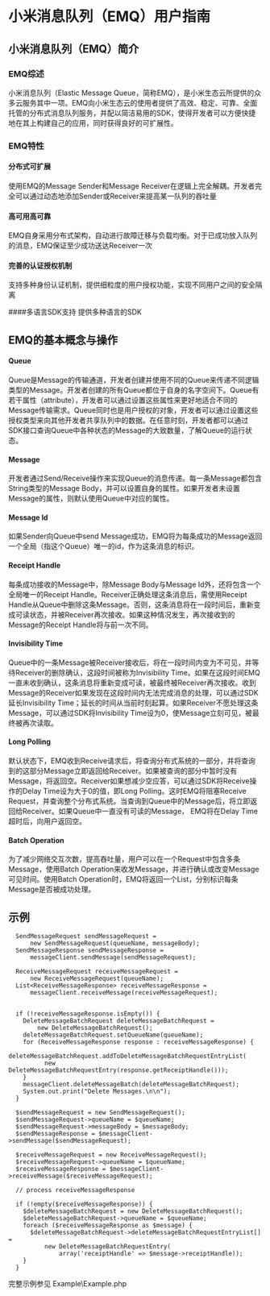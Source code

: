 # 小米消息队列（EMQ）用户指南

## 小米消息队列（EMQ）简介

### EMQ综述

小米消息队列（Elastic Message Queue，简称EMQ），是小米生态云所提供的众多云服务其中一项。EMQ向小米生态云的使用者提供了高效、稳定、可靠、全面托管的分布式消息队列服务，并配以简洁易用的SDK，使得开发者可以方便快捷地在其上构建自己的应用，同时获得良好的可扩展性。

### EMQ特性

#### 分布式可扩展
使用EMQ的Message Sender和Message Receiver在逻辑上完全解耦。开发者完全可以通过动态地添加Sender或Receiver来提高某一队列的吞吐量

#### 高可用高可靠
EMQ自身采用分布式架构，自动进行故障迁移与负载均衡。对于已成功放入队列的消息，EMQ保证至少成功送达Receiver一次

#### 完善的认证授权机制
支持多种身份认证机制，提供细粒度的用户授权功能，实现不同用户之间的安全隔离

####多语言SDK支持
提供多种语言的SDK

## EMQ的基本概念与操作

#### Queue
Queue是Message的传输通道，开发者创建并使用不同的Queue来传递不同逻辑类型的Message。开发者创建的所有Queue都位于自身的名字空间下。Queue有若干属性（attribute），开发者可以通过设置这些属性来更好地适合不同的Message传输需求。Queue同时也是用户授权的对象，开发者可以通过设置这些授权类型来向其他开发者共享队列中的数据。在任意时刻，开发者都可以通过SDK接口查询Queue中各种状态的Message的大致数量，了解Queue的运行状态。

#### Message
开发者通过Send/Receive操作来实现Queue的消息传递。每一条Message都包含String类型的Message Body，并可以设置自身的属性。如果开发者未设置Message的属性，则默认使用Queue中对应的属性。

#### Message Id
如果Sender向Queue中send Message成功，EMQ将为每条成功的Message返回一个全局（指这个Queue）唯一的id，作为这条消息的标识。

#### Receipt Handle
每条成功接收的Message中，除Message Body与Message Id外，还将包含一个全局唯一的Receipt Handle。Receiver正确处理这条消息后，需使用Receipt Handle从Queue中删除这条Message。否则，这条消息将在一段时间后，重新变成可读状态，并被Receiver再次接收。如果这种情况发生，再次接收到的Message的Receipt Handle将与前一次不同。

#### Invisibility Time
Queue中的一条Message被Receiver接收后，将在一段时间内变为不可见，并等待Receiver的删除确认，这段时间被称为Invisibility Time。如果在这段时间EMQ一直未收到确认，这条消息将重新变成可读，被最终被Receiver再次接收。收到Message的Receiver如果发现在这段时间内无法完成消息的处理，可以通过SDK延长Invisibility Time；延长的时间从当前时刻起算。如果Receiver不愿处理这条Message，可以通过SDK将Invisibility Time设为0，使Message立刻可见，被最终被再次读取。

#### Long Polling
默认状态下，EMQ收到Receive请求后，将查询分布式系统的一部分，并将查询到的这部分Message立即返回给Receiver。如果被查询的部分中暂时没有Message，将返回空。Receiver如果想减少空应答，可以通过SDK将Receive操作的Delay Time设为大于0的值，即Long Polling。这时EMQ将阻塞Receive Request，并查询整个分布式系统。当查询到Queue中的Message后，将立即返回给Receiver。如果Queue中一直没有可读的Message， EMQ将在Delay Time超时后，向用户返回空。

#### Batch Operation
为了减少网络交互次数，提高吞吐量，用户可以在一个Request中包含多条Message，使用Batch Operation来收发Message，并进行确认或改变Message可见时间。使用Batch Operation时，EMQ将返回一个List，分别标识每条Message是否被成功处理。

## 示例

      SendMessageRequest sendMessageRequest =
          new SendMessageRequest(queueName, messageBody);
      SendMessageResponse sendMessageResponse =
          messageClient.sendMessage(sendMessageRequest);

      ReceiveMessageRequest receiveMessageRequest =
          new ReceiveMessageRequest(queueName);
      List<ReceiveMessageResponse> receiveMessageResponse =
          messageClient.receiveMessage(receiveMessageRequest);


      if (!receiveMessageResponse.isEmpty()) {
        DeleteMessageBatchRequest deleteMessageBatchRequest =
            new DeleteMessageBatchRequest();
        deleteMessageBatchRequest.setQueueName(queueName);
        for (ReceiveMessageResponse response : receiveMessageResponse) {
          deleteMessageBatchRequest.addToDeleteMessageBatchRequestEntryList(
              new DeleteMessageBatchRequestEntry(response.getReceiptHandle()));
        }
        messageClient.deleteMessageBatch(deleteMessageBatchRequest);
        System.out.print("Delete Messages.\n\n");
      }

      $sendMessageRequest = new SendMessageRequest();
      $sendMessageRequest->queueName = $queueName;
      $sendMessageRequest->messageBody = $messageBody;
      $sendMessageResponse = $messageClient->sendMessage($sendMessageRequest);

      $receiveMessageRequest = new ReceiveMessageRequest();
      $receiveMessageRequest->queueName = $queueName;
      $receiveMessageResponse = $messageClient->receiveMessage($receiveMessageRequest);

      // process receiveMessageResponse

      if (!empty($receiveMessageResponse)) {
        $deleteMessageBatchRequest = new DeleteMessageBatchRequest();
        $deleteMessageBatchRequest->queueName = $queueName;
        foreach ($receiveMessageResponse as $message) {
          $deleteMessageBatchRequest->deleteMessageBatchRequestEntryList[] =
              new DeleteMessageBatchRequestEntry(
                  array('receiptHandle' => $message->receiptHandle));
        }
      }



完整示例参见 Example\Example.php
